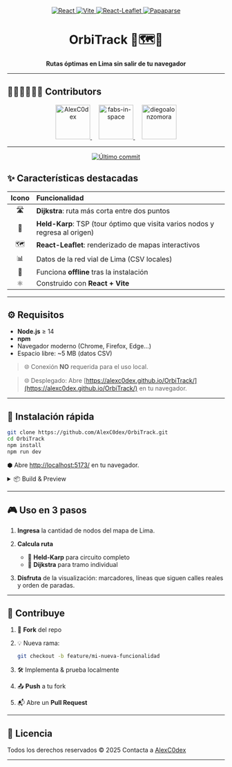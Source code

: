 <p align="center">
  <a href="https://reactjs.org/">
    <img src="https://img.shields.io/badge/React-19.1.0-blue?logo=react" alt="React" />
  </a>
  <a href="https://vitejs.dev/">
    <img src="https://img.shields.io/badge/Vite-7.0.2-green.svg?logo=vite" alt="Vite" />
  </a>
  <a href="https://react-leaflet.js.org/">
    <img src="https://img.shields.io/badge/React--Leaflet-5.0.0-brightgreen.svg?logo=leaflet" alt="React-Leaflet" />
  </a>
  <a href="https://react-leaflet.js.org/">
    <img src="https://img.shields.io/badge/Papaparse-5.5.3-brightgreen.svg?logo=papaparse" alt="Papaparse" />
  </a>
</p>


<h1 align="center">OrbiTrack 📍🗺️🚚</h1>
<p align="center">
  <strong>Rutas óptimas en Lima sin salir de tu navegador</strong>
</p>

---

## 🏃‍♂️🏃‍♀️🏃‍♂️ Contributors

<div align="center">
  <a href="https://github.com/AlexC0dex" target="_blank">
    <img src="https://avatars.githubusercontent.com/AlexC0dex?s=100" width="80" alt="AlexC0dex" />
  </a>&nbsp;&nbsp;&nbsp;
  <a href="https://github.com/fabs-in-space" target="_blank">
    <img src="https://avatars.githubusercontent.com/fabs-in-space?s=100" width="80" alt="fabs-in-space" />
  </a>&nbsp;&nbsp;&nbsp;
  <a href="https://github.com/diegoalonzomora" target="_blank">
    <img src="https://avatars.githubusercontent.com/diegoalonzomora?s=100" width="80" alt="diegoalonzomora" />
  </a>
</div>

---

<p align="center">
  <a href="https://github.com/AlexC0dex/OrbiTrack/commits/main">
    <img 
      src="https://img.shields.io/github/last-commit/AlexC0dex/OrbiTrack?style=for-the-badge" 
      alt="Último commit" 
    />
  </a>
</p>



## ✨ Características destacadas

| Icono | Funcionalidad                                         |
| :----:| :----------------------------------------------------- |
| 🛣️     | **Dijkstra**: ruta más corta entre dos puntos          |
| 🎯     | **Held-Karp**: TSP (tour óptimo que visita varios nodos y regresa al origen) |
| 🗺️     | **React-Leaflet**: renderizado de mapas interactivos   |
| 📊     | Datos de la red vial de Lima (CSV locales)            |
| 📡     | Funciona **offline** tras la instalación               |
| ⚛️     | Construido con **React + Vite**                        |

---

## ⚙️ Requisitos

- **Node.js** ≥ 14  
- **npm**  
- Navegador moderno (Chrome, Firefox, Edge…)  
- Espacio libre: ~5 MB (datos CSV)  

> 🌐 Conexión **NO** requerida para el uso local.

> 🌐 Desplegado: Abre [https://alexc0dex.github.io/OrbiTrack/](https://alexc0dex.github.io/OrbiTrack/) en tu navegador.

---

## 🚀 Instalación rápida

```bash
git clone https://github.com/AlexC0dex/OrbiTrack.git
cd OrbiTrack
npm install
npm run dev
````

⬢ Abre [http://localhost:5173/](http://localhost:5173/) en tu navegador.

<details>
<summary>📦 Build & Preview</summary>

```bash
npm run build    # Empaqueta en /dist
npm run preview  # Sirve la versión de producción
```

</details>

---

## 🎮 Uso en 3 pasos

1. **Ingresa** la cantidad de nodos del mapa de Lima.
2. **Calcula ruta**

   * 🚚 **Held-Karp** para circuito completo
   * 🏃 **Dijkstra** para tramo individual
3. **Disfruta** de la visualización: marcadores, líneas que siguen calles reales y orden de paradas.

---

## 🤝 Contribuye

1. 🔱 **Fork** del repo
2. 💡 Nueva rama:

   ```bash
   git checkout -b feature/mi-nueva-funcionalidad
   ```
3. 🛠️ Implementa & prueba localmente
4. 📤 **Push** a tu fork
5. 📬 Abre un **Pull Request**

---

## 📄 Licencia

Todos los derechos reservados © 2025
Contacta a [AlexC0dex](https://github.com/AlexC0dex)

---
